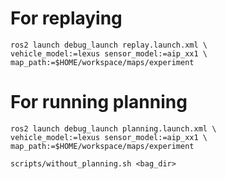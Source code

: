 # For replaying

```
ros2 launch debug_launch replay.launch.xml \
vehicle_model:=lexus sensor_model:=aip_xx1 \
map_path:=$HOME/workspace/maps/experiment
```

# For running planning

```
ros2 launch debug_launch planning.launch.xml \
vehicle_model:=lexus sensor_model:=aip_xx1 \
map_path:=$HOME/workspace/maps/experiment
```

```
scripts/without_planning.sh <bag_dir>
```

